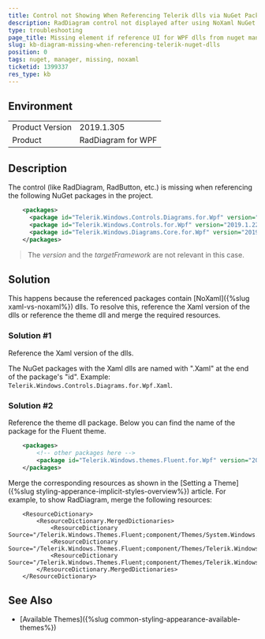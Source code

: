 ```yaml
---
title: Control not Showing When Referencing Telerik dlls via NuGet Package
description: RadDiagram control not displayed after using NoXaml NuGet assemblies without referencing theme.
type: troubleshooting
page_title: Missing element if reference UI for WPF dlls from nuget manager
slug: kb-diagram-missing-when-referencing-telerik-nuget-dlls
position: 0
tags: nuget, manager, missing, noxaml
ticketid: 1399337
res_type: kb
---
```


## Environment
<table>
	<tr>
		<td>Product Version</td>
		<td>2019.1.305</td>
	</tr>
	<tr>
		<td>Product</td>
		<td>RadDiagram for WPF</td>
	</tr>
</table>

## Description

The control (like RadDiagram, RadButton, etc.) is missing when referencing the following NuGet packages in the project.


```XML
	<packages>
	  <package id="Telerik.Windows.Controls.Diagrams.for.Wpf" version="2019.1.220" targetFramework="net45" />
	  <package id="Telerik.Windows.Controls.for.Wpf" version="2019.1.220" targetFramework="net45" />
	  <package id="Telerik.Windows.Diagrams.Core.for.Wpf" version="2019.1.220" targetFramework="net45" />
	</packages>
```

> The *version* and the *targetFramework* are not relevant in this case. 

## Solution

This happens because the referenced packages contain [NoXaml]({%slug xaml-vs-noxaml%}) dlls. To resolve this, reference the Xaml version of the dlls or reference the theme dll and merge the required resources.

### Solution #1

Reference the Xaml version of the dlls.

The NuGet packages with the Xaml dlls are named with ".Xaml" at the end of the package's "id". Example: `Telerik.Windows.Controls.Diagrams.for.Wpf.Xaml`.

### Solution #2

Reference the theme dll package. Below you can find the name of the package for the Fluent theme.


```XML
	<packages>
		<!-- other packages here -->
		<package id="Telerik.Windows.themes.Fluent.for.Wpf" version="2019.1.220" targetFramework="net45" />
	</packages>
```

Merge the corresponding resources as shown in the [Setting a Theme]({%slug styling-apperance-implicit-styles-overview%}) article. For example, to show RadDiagram, merge the following resources:


```XAML
	<ResourceDictionary> 
		<ResourceDictionary.MergedDictionaries> 
			<ResourceDictionary Source="/Telerik.Windows.Themes.Fluent;component/Themes/System.Windows.xaml"/> 
			<ResourceDictionary Source="/Telerik.Windows.Themes.Fluent;component/Themes/Telerik.Windows.Controls.xaml"/> 
			<ResourceDictionary Source="/Telerik.Windows.Themes.Fluent;component/Themes/Telerik.Windows.Controls.Diagrams.xaml"/> 			
		</ResourceDictionary.MergedDictionaries> 
	</ResourceDictionary> 
```

## See Also
* [Available Themes]({%slug common-styling-appearance-available-themes%})
